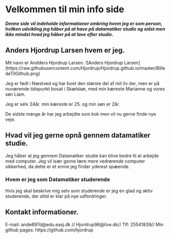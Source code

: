 <h1> Velkommen til min info side </h1>

***Denne side vil indeholde informationer omkring hvem jeg er som person, hvilken udvikling jeg håber på at have på datamatiker studie og sidst men ikke mindst hvad jeg håber på at lave efter studie.*** 

<h2> Anders Hjordrup Larsen hvem er jeg. </h2>
Mit navn er Andders Hjordrup Larsen.
![Anders Hjordrup Larsen](https://raw.githubusercontent.com/Hjordrup/Hjordrup.github.io/master/BilledeTilGithub.png)

Jeg er født i Næstved og har boet den største del af mit liv der, men er på nuværende tidspunkt bosat i Skælskør, med min kæreste Marianne og vores søn Liam.



Jeg er selv 24år. min kæreste er 25. og min søn er 2år. 



De sidste mange år har jeg arbejdte som kok men vil nu gerne finde nye veje. 


<h2> Hvad vil jeg gerne opnå gennem datamatiker studie. </h2>
Jeg håber at jeg gennem Datamatiker studie kan blive bedre til at arbejde med computer.
Jeg vil især gerne lære mere vedrørende computer sikkerhed, da dette er et emne jeg finder yderest spæende. 

<h3> Hvem er jeg som Datamatiker studerende </h3> 
Hvis jeg skal beskrive mig selv som studerende er jeg en glad og aktiv studerende, der altid er klar på nye udfordringer. 





 <h2> Kontakt informationer. </h2>
E-mail: ande897d@edu.easj.dk // Hjordrup96@live.dk// 
 Tlf: 25541839//  
Min github pages: https://github.com/hjordrup
